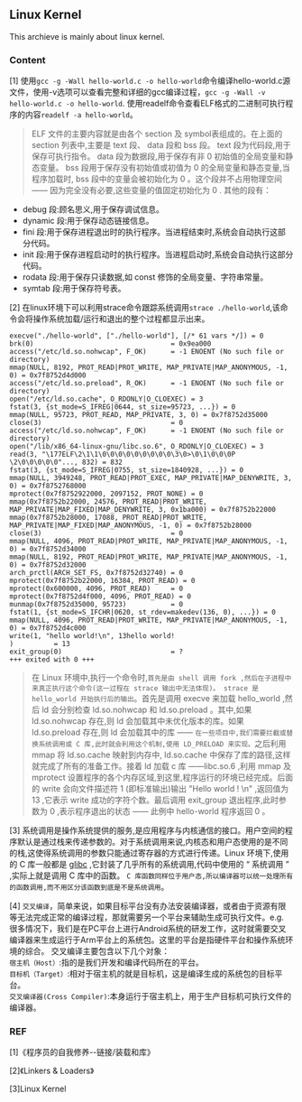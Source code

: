 ## Linux Kernel
This archieve is mainly about linux kernel.

### Content

[1] 使用`gcc -g -Wall hello-world.c -o hello-world`命令编译hello-world.c源文件，使用-v选项可以查看完整和详细的gcc编译过程，`gcc -g -Wall -v hello-world.c -o hello-world`.
使用readelf命令查看ELF格式的二进制可执行程序的内容`readelf -a hello-world`。
> ELF 文件的主要内容就是由各个 section 及 symbol表组成的。在上面的 section 列表中,主要是 text 段、 data 段和 bss 段。 text 段为代码段,用于保存可执行指令。 data 段为数据段,用于保存有非 0 初始值的全局变量和静态变量。 bss 段用于保存没有初始值或初值为 0 的全局变量和静态变量,当程序加载时, bss 段中的变量会被初始化为 0 。这个段并不占用物理空间 —— 因为完全没有必要,这些变量的值固定初始化为 0 .
其他的段有：
- debug 段:顾名思义,用于保存调试信息。
- dynamic 段:用于保存动态链接信息。
- fini 段:用于保存进程退出时的执行程序。当进程结束时,系统会自动执行这部分代码。
- init 段:用于保存进程启动时的执行程序。当进程启动时,系统会自动执行这部分代码。
- rodata 段:用于保存只读数据,如 const 修饰的全局变量、字符串常量。
- symtab 段:用于保存符号表。

[2] 在linux环境下可以利用strace命令跟踪系统调用`strace ./hello-world`,该命令会将操作系统加载/运行和退出的整个过程都显示出来。
```
execve("./hello-world", ["./hello-world"], [/* 61 vars */]) = 0
brk(0)                                  = 0x9ea000
access("/etc/ld.so.nohwcap", F_OK)      = -1 ENOENT (No such file or directory)
mmap(NULL, 8192, PROT_READ|PROT_WRITE, MAP_PRIVATE|MAP_ANONYMOUS, -1, 0) = 0x7f8752d4d000
access("/etc/ld.so.preload", R_OK)      = -1 ENOENT (No such file or directory)
open("/etc/ld.so.cache", O_RDONLY|O_CLOEXEC) = 3
fstat(3, {st_mode=S_IFREG|0644, st_size=95723, ...}) = 0
mmap(NULL, 95723, PROT_READ, MAP_PRIVATE, 3, 0) = 0x7f8752d35000
close(3)                                = 0
access("/etc/ld.so.nohwcap", F_OK)      = -1 ENOENT (No such file or directory)
open("/lib/x86_64-linux-gnu/libc.so.6", O_RDONLY|O_CLOEXEC) = 3
read(3, "\177ELF\2\1\1\0\0\0\0\0\0\0\0\0\3\0>\0\1\0\0\0P \2\0\0\0\0\0"..., 832) = 832
fstat(3, {st_mode=S_IFREG|0755, st_size=1840928, ...}) = 0
mmap(NULL, 3949248, PROT_READ|PROT_EXEC, MAP_PRIVATE|MAP_DENYWRITE, 3, 0) = 0x7f8752768000
mprotect(0x7f8752922000, 2097152, PROT_NONE) = 0
mmap(0x7f8752b22000, 24576, PROT_READ|PROT_WRITE, MAP_PRIVATE|MAP_FIXED|MAP_DENYWRITE, 3, 0x1ba000) = 0x7f8752b22000
mmap(0x7f8752b28000, 17088, PROT_READ|PROT_WRITE, MAP_PRIVATE|MAP_FIXED|MAP_ANONYMOUS, -1, 0) = 0x7f8752b28000
close(3)                                = 0
mmap(NULL, 4096, PROT_READ|PROT_WRITE, MAP_PRIVATE|MAP_ANONYMOUS, -1, 0) = 0x7f8752d34000
mmap(NULL, 8192, PROT_READ|PROT_WRITE, MAP_PRIVATE|MAP_ANONYMOUS, -1, 0) = 0x7f8752d32000
arch_prctl(ARCH_SET_FS, 0x7f8752d32740) = 0
mprotect(0x7f8752b22000, 16384, PROT_READ) = 0
mprotect(0x600000, 4096, PROT_READ)     = 0
mprotect(0x7f8752d4f000, 4096, PROT_READ) = 0
munmap(0x7f8752d35000, 95723)           = 0
fstat(1, {st_mode=S_IFCHR|0620, st_rdev=makedev(136, 0), ...}) = 0
mmap(NULL, 4096, PROT_READ|PROT_WRITE, MAP_PRIVATE|MAP_ANONYMOUS, -1, 0) = 0x7f8752d4c000
write(1, "hello world!\n", 13hello world!
)          = 13
exit_group(0)                           = ?
+++ exited with 0 +++

```
> 在 Linux 环境中,执行一个命令时,`首先是由 shell 调用 fork ,然后在子进程中来真正执行这个命令(这一过程在 strace 输出中无法体现)。 strace 是 hello_world 开始执行后的输出`。首先是调用 execve 来加载 hello_world ,然后 ld 会分别检查 ld.so.nohwcap 和 ld.so.preload 。其中,如果ld.so.nohwcap 存在,则 ld 会加载其中未优化版本的库。如果 ld.so.preload 存在,则 ld 会加载其中的库 —— `在一些项目中,我们需要拦截或替换系统调用或 C 库,此时就会利用这个机制,使用 LD_PRELOAD 来实现。`之后利用 mmap 将 ld.so.cache 映射到内存中, ld.so.cache 中保存了库的路径,这样就完成了所有的准备工作。接着 ld 加载 c 库 ——libc.so.6 ,利用 mmap 及 mprotect 设置程序的各个内存区域,到这里,程序运行的环境已经完成。后面的 write 会向文件描述符 1 (即标准输出)输出 "Hello world ! \n" ,返回值为 13 ,它表示 write 成功的字符个数。最后调用 exit_group 退出程序,此时参数为 0 ,表示程序退出的状态 —— 此例中 hello-world 程序返回 0 。

[3] 系统调用是操作系统提供的服务,是应用程序与内核通信的接口。用户空间的程序默认是通过栈来传递参数的。对于系统调用来说,内核态和用户态使用的是不同
的栈,这使得系统调用的参数只能通过寄存器的方式进行传递。Linux 环境下,使用的 C 库一般都是 [glibc](https://ftp.gnu.org/gnu/glibc/) ,它封装了几乎所有的系统调用,代码中使用的 “ 系统调用 ” ,实际上就是调用 C 库中的函数。 `C 库函数同样位于用户态,所以编译器可以统一处理所有的函数调用,而不用区分该函数到底是不是系统调用`。

[4] `交叉编译`，简单来说，如果目标平台没有办法安装编译器，或者由于资源有限等无法完成正常的编译过程，那就需要另一个平台来辅助生成可执行文件。e.g. 很多情况下，我们是在PC平台上进行Android系统的研发工作，这时就需要交叉编译器来生成运行于Arm平台上的系统包。这里的平台是指硬件平台和操作系统环境的综合。
交叉编译主要包含以下几个对象：<br>
`宿主机（Host）`:指的是我们开发和编译代码所在的平台。 <br>
`目标机（Target）`:相对于宿主机的就是目标机，这是编译生成的系统包的目标平台。 <br>
`交叉编译器(Cross Compiler)`:本身运行于宿主机上，用于生产目标机可执行文件的编译器。<br>


### REF

[1]《程序员的自我修养--链接/装载和库》

[2]《Linkers & Loaders》

[3]Linux Kernel

